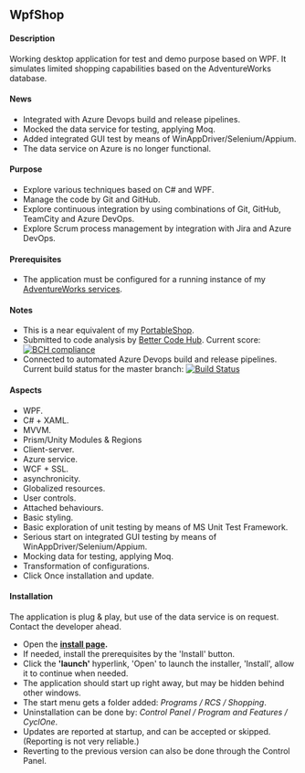 ## WpfShop

#### Description
Working desktop application for test and demo purpose based on WPF. It simulates limited shopping capabilities based on the AdventureWorks database.

#### News
* Integrated with Azure Devops build and release pipelines.
* Mocked the data service for testing, applying Moq.
* Added integrated GUI test by means of WinAppDriver/Selenium/Appium.
* The data service on Azure is no longer functional.

#### Purpose
* Explore various techniques based on C# and WPF.
* Manage the code by Git and GitHub.
* Explore continuous integration by using combinations of Git, GitHub, TeamCity and Azure DevOps.
* Explore Scrum process management by integration with Jira and Azure DevOps.

#### Prerequisites
* The application must be configured for a running instance of my [AdventureWorks services](https://github.com/a-einstein/AdventureWorks/blob/master/README.md).

#### Notes
* This is a near equivalent of my [PortableShop](https://github.com/a-einstein/PortableShop).
* Submitted to code analysis by [Better Code Hub](https://bettercodehub.com). Current score: [![BCH compliance](https://bettercodehub.com/edge/badge/a-einstein/WpfShop)](https://bettercodehub.com)  
* Connected to automated Azure Devops build and release pipelines. Current build status for the master branch: [![Build Status](https://dev.azure.com/RcsProjects/WpfShop/_apis/build/status/Build?branchName=master)](https://dev.azure.com/RcsProjects/WpfShop/_build/latest?definitionId=12&branchName=master)

#### Aspects
* WPF.
* C# + XAML.
* MVVM.
* Prism/Unity Modules & Regions
* Client-server.
* Azure service.
* WCF + SSL.
* asynchronicity.
* Globalized resources.
* User controls.
* Attached behaviours.
* Basic styling.
* Basic exploration of unit testing by means of MS Unit Test Framework.
* Serious start on integrated GUI testing by means of WinAppDriver/Selenium/Appium.
* Mocking data for testing, applying Moq.
* Transformation of configurations.
* Click Once installation and update.

#### Installation
The application is plug & play, but use of the data service is on request. Contact the developer ahead. 
* Open the **[install page](https://rcsadventureworac85.blob.core.windows.net/wpfshop-releases/latest/install.htm).**
* If needed, install the prerequisites by the 'Install' button.
* Click the **'launch'** hyperlink, 'Open' to launch the installer, 'Install', allow it to continue when needed. 
* The application should start up right away, but may be hidden behind other windows.
* The start menu gets a folder added: *Programs / RCS / Shopping*.
* Uninstallation can be done by: *Control Panel / Program and Features / CyclOne*.
* Updates are reported at startup, and can be accepted or skipped. (Reporting is not very reliable.)
* Reverting to the previous version can also be done through the Control Panel.

